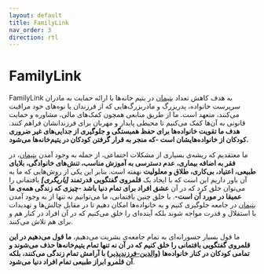 ```yaml
---
layout: default
title: FamilyLink
nav_order: 3
direction: rtl
---
```


# FamilyLink
FamilyLink به هدف کاهش تعداد [یتیمان](../conversational-domain/orphan) در یتیم خانه‌ها با ارائه حمایت به مادران سرپرست خانواده، پدربزرگ و مادربزرگ‌هایی که از فرزندان یا نوه‌های خود مراقبت می‌کنند، متعهد است. ما از طریق منابعی همچون کمک‌های مالی، مشاوره و حمایت قانونی به آن‌ها کمک می‌کنیم تا محیطی پایدار و مهربان برای فرزندانشان فراهم کنند. **هدف ما تقویت خانواده‌ها برای حفظ همبستگی و جلوگیری از جدایی‌های غیر ضروری کودکان از خانواده‌هایشان است -که منجر به قرار گرفتن کودکان در یتیم‌خانه‌ها می‌شود.**

ما معتقدیم که ریشه‌ی بسیاری از مشکلات اجتماعی، از جمله به وجود آمدن [یتیمان](../conversational-domain/orphan)، در **فقر به اضافه بیماری، عدم دسترسی به آموزش مناسب، تنش‌های خانوادگی، بلایای طبیعی، اعتیاد، بی‌کاری، طلاق و معلولیت** نهفته است. بنابر این یکی از روش‌هایی که ما به آن باور داریم این است که با ایجاد یک **قلمروی گفتگویی قدرتمند _[یاریگری]_** بافتمانی را می‌توان خلق کرد که در آن **عشق افراد برای تمام دنیا باشد -چیزی که زندگی همه‌ی ما عمیقا در مورد آن است-**. با خلق چنین بافتمانی، ما می‌توانیم نه تنها از به وجود آمدن [یتیمان](../conversational-domain/orphan) در جامعه جلوگیری کنیم و به خانواده‌ها امکان دهیم تا در مقابل چالش‌ها و تهدیدات با استقلال و قدرت مواجه شوند بلکه آینده‌ای را خلق می‌کنیم که در آن افراد در کنار هم و برای هم تلاش می‌کنند.

ما قول بسیار جسورانه‌ای به تمام جامعه‌ی بشریت می‌دهیم، **ما قول می‌دهیم در این قلمروی گفتگویی بافتمانی را خلق کنیم که در آن نه تنها تمام یتیم‌خانه‌ها حذف می‌شوند و تمامی کودکان در کنار خانواده‌ها ([والدین-فرزندپذیر](../conversational-domain/foster-parents)) با آرامش تمام زندگی می‌کنند، بلکه آن قلمرو ابراز طبیعی تمام افراد دنیا می‌شود**.
